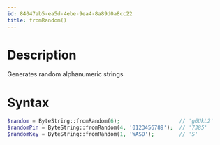 ```yaml
---
id: 84047ab5-ea5d-4ebe-9ea4-8a89d0a8cc22
title: fromRandom()
---
```


# Description

Generates random alphanumeric strings

# Syntax

``` php
$random = ByteString::fromRandom(6);                   // 'g6UkL2'
$randomPin = ByteString::fromRandom(4, '0123456789');  // '7385'
$randomKey = ByteString::fromRandom(1, 'WASD');        // 'S'
```
